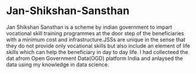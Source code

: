 # Jan-Shikshan-Sansthan

Jan Shikshan Sansthan is a scheme by indian government to impart vocational skill training programmes at the door step of the beneficiaries with a minimum cost and infrastructure.JSSs are unique in the sense that they do not provide only vocational skills but also include an element of life skills which can help the beneficiary in day to day life.
I had collecteed the dat afrom Open Government Data(OGD) platform India and anlaysed the data using my knowledge in data science.
